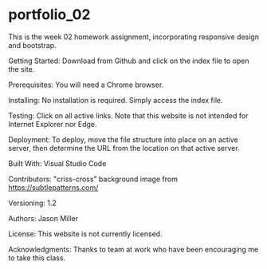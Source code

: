 # portfolio_02

This is the week 02 homework assignment, incorporating responsive design and bootstrap.

Getting Started: Download from Github and click on the index file to open the site.

Prerequisites: You will need a Chrome browser.

Installing: No installation is required. Simply access the index file.

Testing: Click on all active links. Note that this website is not intended for Internet Explorer nor Edge.

Deployment: To deploy, move the file structure into place on an active server, then determine the URL from the location on that active server.

Built With: Visual Studio Code

Contributors: "criss-cross" background image from https://subtlepatterns.com/

Versioning: 1.2

Authors: Jason Miller

License: This website is not currently licensed.

Acknowledgments: Thanks to team at work who have been encouraging me to take this class.
